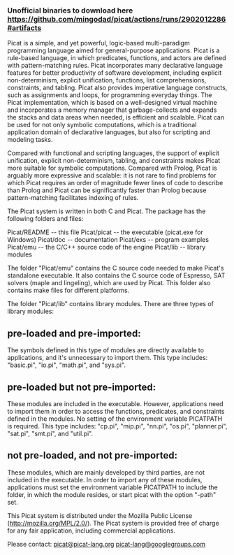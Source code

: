 ### Unofficial binaries to download here https://github.com/mingodad/picat/actions/runs/2902012286#artifacts

Picat is a simple, and yet powerful, logic-based
multi-paradigm programming language aimed for
general-purpose applications. Picat is a rule-based
language, in which predicates, functions, and actors are
defined with pattern-matching rules. Picat incorporates
many declarative language features for better productivity
of software development, including explicit
non-determinism, explicit unification, functions, list
comprehensions, constraints, and tabling. Picat also
provides imperative language constructs, such as
assignments and loops, for programming everyday things. The
Picat implementation, which is based on a well-designed
virtual machine and incorporates a memory manager that
garbage-collects and expands the stacks and data areas when
needed, is efficient and scalable. Picat can be used for
not only symbolic computations, which is a traditional
application domain of declarative languages, but also for
scripting and modeling tasks. 

Compared with functional and scripting languages, the
support of explicit unification, explicit non-determinism,
tabling, and constraints makes Picat more suitable for
symbolic computations. Compared with Prolog, Picat is
arguably more expressive and scalable: it is not rare to
find problems for which Picat requires an order of
magnitude fewer lines of code to describe than Prolog and
Picat can be significantly faster than Prolog because
pattern-matching facilitates indexing of rules. 

The Picat system is written in both C and Picat. The
package has the following folders and files:

 Picat/README  --   this file
 Picat/picat   --   the executable (picat.exe for Windows)
 Picat/doc     --   documentation
 Picat/exs     --   program examples
 Picat/emu     --   the C/C++ source code of the engine
 Picat/lib     --   library modules 

The folder "Picat/emu" contains the C source code needed to
make Picat's standalone executable. It also contains the C
source code of Espresso, SAT solvers (maple and lingeling),
which are used by Picat. This folder also contains make files
for different platforms.

The folder "Picat/lib" contains library modules. There are
three types of library modules:

pre-loaded and pre-imported: 
---------------------------
The symbols defined in this type of modules are directly
available to applications, and it's unnecessary to import
them. This type includes: "basic.pi", "io.pi", "math.pi",
and "sys.pi".

pre-loaded but not pre-imported: 
-------------------------------
These modules are included in the executable. However,
applications need to import them in order to access the
functions, predicates, and constraints defined in the
modules. No setting of the environment variable PICATPATH is
required. This type includes: "cp.pi", "mip.pi", "nn.pi",
"os.pi", "planner.pi", "sat.pi", "smt.pi", and "util.pi".

not pre-loaded, and not pre-imported: 
------------------------------------
These modules, which are mainly developed by third parties,
are not included in the executable. In order to import any
of these modules, applications must set the environment
variable PICATPATH to include the folder, in which the module
resides, or start picat with the option "-path" set.

This Picat system is distributed under the Mozilla Public
License (http://mozilla.org/MPL/2.0/). The Picat system is
provided free of charge for any fair application, including
commercial applications.

Please contact:
    picat@picat-lang.org
    picat-lang@googlegroups.com 

